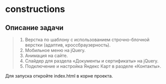 # constructions
## Описание задачи

> 1) Верстка по шаблону с использованием строчно-блочной верстки (адаптив, кроссбраузерность).
> 2) Мобильное меню на jQuery.
> 3) Анимация на сайте.
> 4) Слайдер для раздела «Документы и сертификаты» на jQuery.
> 5) Подключение и настройка Яндекс Карт в разделе «Контакты».
 
Для запуска откройте index.html в корне проекта.

